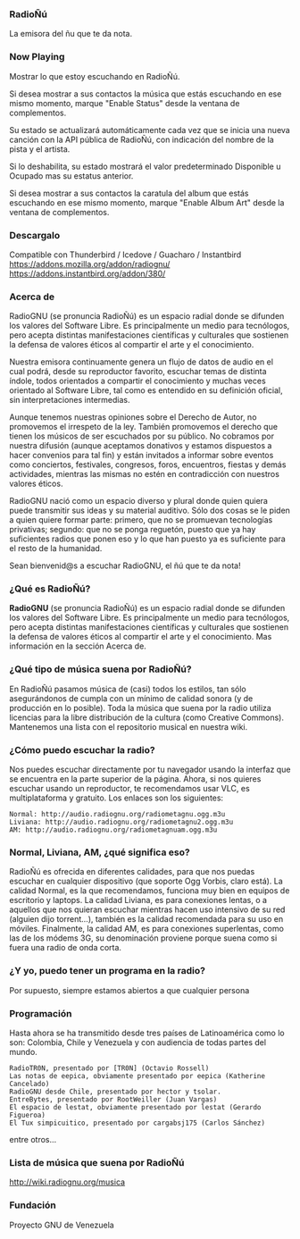 ### RadioÑú
La emisora del ñu que te da nota.

### Now Playing

Mostrar lo que estoy escuchando en RadioÑú.

Si desea mostrar a sus contactos la música que estás escuchando en ese mismo momento, marque "Enable Status" desde la ventana de complementos.

Su estado se actualizará automáticamente cada vez que se inicia una nueva canción con la API pública de RadioÑú, con indicación del nombre de la pista y el artista.

Si lo deshabilita, su estado mostrará el valor predeterminado Disponible u Ocupado mas su estatus anterior.

Si desea mostrar a sus contactos la caratula del album que estás escuchando en ese mismo momento, marque "Enable Album Art" desde la ventana de complementos.

### Descargalo

Compatible con Thunderbird / Icedove / Guacharo / Instantbird <br>
https://addons.mozilla.org/addon/radiognu/ <br>
https://addons.instantbird.org/addon/380/

### Acerca de

RadioGNU (se pronuncia RadioÑú) es un espacio radial donde se difunden los valores del Software Libre. Es principalmente un medio para tecnólogos, pero acepta distintas manifestaciones científicas y culturales que sostienen la defensa de valores éticos al compartir el arte y el conocimiento.

Nuestra emisora continuamente genera un flujo de datos de audio en el cual podrá, desde su reproductor favorito, escuchar temas de distinta índole, todos orientados a compartir el conocimiento y muchas veces orientado al Software Libre, tal como es entendido en su definición oficial, sin interpretaciones intermedias.

Aunque tenemos nuestras opiniones sobre el Derecho de Autor, no promovemos el irrespeto de la ley. También promovemos el derecho que tienen los músicos de ser escuchados por su público. No cobramos por nuestra difusión (aunque aceptamos donativos y estamos dispuestos a hacer convenios para tal fin) y están invitados a informar sobre eventos como conciertos, festivales, congresos, foros, encuentros, fiestas y demás actividades, mientras las mismas no estén en contradicción con nuestros valores éticos.

RadioGNU nació como un espacio diverso y plural donde quien quiera puede transmitir sus ideas y su material auditivo. Sólo dos cosas se le piden a quien quiere formar parte: primero, que no se promuevan tecnologías privativas; segundo: que no se ponga reguetón, puesto que ya hay suficientes radios que ponen eso y lo que han puesto ya es suficiente para el resto de la humanidad.

Sean bienvenid@s a escuchar RadioGNU, el ñú que te da nota!

### ¿Qué es RadioÑú?

**RadioGNU** (se pronuncia RadioÑú) es un espacio radial donde se difunden los valores del Software Libre. Es principalmente un medio para tecnólogos, pero acepta distintas manifestaciones científicas y culturales que sostienen la defensa de valores éticos al compartir el arte y el conocimiento. Mas información en la sección Acerca de.

### ¿Qué tipo de música suena por RadioÑú?

En RadioÑú pasamos música de (casi) todos los estilos, tan sólo asegurándonos de cumpla con un mínimo de calidad sonora (y de producción en lo posible). Toda la música que suena por la radio utiliza licencias para la libre distribución de la cultura (como Creative Commons). Mantenemos una lista con el repositorio musical en nuestra wiki.

### ¿Cómo puedo escuchar la radio?

Nos puedes escuchar directamente por tu navegador usando la interfaz que se encuentra en la parte superior de la página. Ahora, si nos quieres escuchar usando un reproductor, te recomendamos usar VLC, es multiplataforma y gratuito. Los enlaces son los siguientes:

    Normal: http://audio.radiognu.org/radiometagnu.ogg.m3u
    Liviana: http://audio.radiognu.org/radiometagnu2.ogg.m3u
    AM: http://audio.radiognu.org/radiometagnuam.ogg.m3u

### Normal, Liviana, AM, ¿qué significa eso?

RadioÑú es ofrecida en diferentes calidades, para que nos puedas escuchar en cualquier dispositivo (que soporte Ogg Vorbis, claro está). La calidad Normal, es la que recomendamos, funciona muy bien en equipos de escritorio y laptops. La calidad Liviana, es para conexiones lentas, o a aquellos que nos quieran escuchar mientras hacen uso intensivo de su red (alguien dijo torrent…), también es la calidad recomendada para su uso en móviles. Finalmente, la calidad AM, es para conexiones superlentas, como las de los módems 3G, su denominación proviene porque suena como si fuera una radio de onda corta.

### ¿Y yo, puedo tener un programa en la radio?

Por supuesto, siempre estamos abiertos a que cualquier persona

### Programación

Hasta ahora se ha transmitido desde tres países de Latinoamérica como lo son: Colombia, Chile y Venezuela y con audiencia de todas partes del mundo.

    RadioTR0N, presentado por [TR0N] (Octavio Rossell)
    Las notas de eepica, obviamente presentado por eepica (Katherine Cancelado)
    RadioGNU desde Chile, presentado por hector y tsolar.
    EntreBytes, presentado por RootWeiller (Juan Vargas)
    El espacio de lestat, obviamente presentado por lestat (Gerardo Figueroa)
    El Tux simpicuitico, presentado por cargabsj175 (Carlos Sánchez)

entre otros…

### Lista de música que suena por RadioÑú

http://wiki.radiognu.org/musica

### Fundación
Proyecto GNU de Venezuela